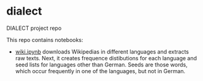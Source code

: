 # dialect
DIALECT project repo


This repo contains notebooks:
* [wiki.ipynb](wiki.ipynb) downloads Wikipedias in different languages and extracts raw texts. Next, it creates frequence distibutions for each language and seed lists for languages other than German. Seeds are those words, which occur frequently in one of the languages, but not in German. 